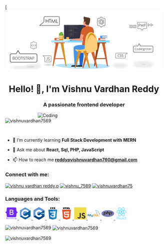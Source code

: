[![MasterHead](https://raw.githubusercontent.com/priyan1995/priyan1995/master/readme-image.gif)
<h1 align="center">Hello! 👋, I'm Vishnu Vardhan Reddy</h1>
<h3 align="center">A passionate frontend developer</h3>
<img align="right" alt="Coding" width="400" src="https://encrypted-tbn0.gstatic.com/images?q=tbn:ANd9GcSjYDWI6Em7jvHiTrn9etwUTv4JV0zPY8WE4g&s">

<p align="left"> <img src="https://komarev.com/ghpvc/?username=vishnuvardhan7569&label=Profile%20views&color=0e75b6&style=flat" alt="vishnuvardhan7569" /> </p>

<p align="left"> <a href="https://twitter.com/" target="blank"><img src="https://img.shields.io/twitter/follow/?logo=twitter&style=for-the-badge" alt="" /></a> </p>

- 🌱 I’m currently learning **Full Stack Development with MERN**

- 💬 Ask me about **React, Sql, PHP, JavaScript**

- 📫 How to reach me **reddypvishnuvardhan760@gmail.com**

<h3 align="left">Connect with me:</h3>
<p align="left">
<a href="https://linkedin.com/in/vishnu vardhan reddy.p" target="blank"><img align="center" src="https://raw.githubusercontent.com/rahuldkjain/github-profile-readme-generator/master/src/images/icons/Social/linked-in-alt.svg" alt="vishnu vardhan reddy.p" height="30" width="40" /></a>
<a href="https://www.codechef.com/users/vishnu_7569" target="blank"><img align="center" src="https://cdn.jsdelivr.net/npm/simple-icons@3.1.0/icons/codechef.svg" alt="vishnu_7569" height="30" width="40" /></a>
<a href="https://www.leetcode.com/vishnuvardhan75" target="blank"><img align="center" src="https://raw.githubusercontent.com/rahuldkjain/github-profile-readme-generator/master/src/images/icons/Social/leet-code.svg" alt="vishnuvardhan75" height="30" width="40" /></a>
</p>

<h3 align="left">Languages and Tools:</h3>
<p align="left"> <a href="https://getbootstrap.com" target="_blank" rel="noreferrer"> <img src="https://raw.githubusercontent.com/devicons/devicon/master/icons/bootstrap/bootstrap-plain-wordmark.svg" alt="bootstrap" width="40" height="40"/> </a> <a href="https://www.cprogramming.com/" target="_blank" rel="noreferrer"> <img src="https://raw.githubusercontent.com/devicons/devicon/master/icons/c/c-original.svg" alt="c" width="40" height="40"/> </a> <a href="https://www.w3schools.com/cpp/" target="_blank" rel="noreferrer"> <img src="https://raw.githubusercontent.com/devicons/devicon/master/icons/cplusplus/cplusplus-original.svg" alt="cplusplus" width="40" height="40"/> </a> <a href="https://www.w3schools.com/css/" target="_blank" rel="noreferrer"> <img src="https://raw.githubusercontent.com/devicons/devicon/master/icons/css3/css3-original-wordmark.svg" alt="css3" width="40" height="40"/> </a> <a href="https://www.w3.org/html/" target="_blank" rel="noreferrer"> <img src="https://raw.githubusercontent.com/devicons/devicon/master/icons/html5/html5-original-wordmark.svg" alt="html5" width="40" height="40"/> </a> <a href="https://developer.mozilla.org/en-US/docs/Web/JavaScript" target="_blank" rel="noreferrer"> <img src="https://raw.githubusercontent.com/devicons/devicon/master/icons/javascript/javascript-original.svg" alt="javascript" width="40" height="40"/> </a> <a href="https://www.mysql.com/" target="_blank" rel="noreferrer"> <img src="https://raw.githubusercontent.com/devicons/devicon/master/icons/mysql/mysql-original-wordmark.svg" alt="mysql" width="40" height="40"/> </a> <a href="https://www.php.net" target="_blank" rel="noreferrer"> <img src="https://raw.githubusercontent.com/devicons/devicon/master/icons/php/php-original.svg" alt="php" width="40" height="40"/> </a> <a href="https://reactjs.org/" target="_blank" rel="noreferrer"> <img src="https://raw.githubusercontent.com/devicons/devicon/master/icons/react/react-original-wordmark.svg" alt="react" width="40" height="40"/> </a> </p>

<p><img align="left" src="https://github-readme-stats.vercel.app/api/top-langs?username=vishnuvardhan7569&show_icons=true&locale=en&layout=compact" alt="vishnuvardhan7569" /></p>

<p>&nbsp;<img align="center" src="https://github-readme-stats.vercel.app/api?username=vishnuvardhan7569&show_icons=true&locale=en" alt="vishnuvardhan7569" /></p>

<p><img align="center" src="https://github-readme-streak-stats.herokuapp.com/?user=vishnuvardhan7569&" alt="vishnuvardhan7569" /></p>
